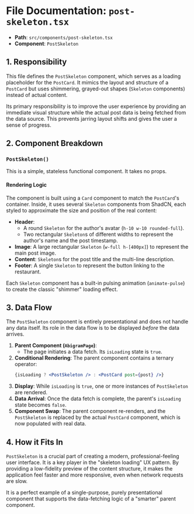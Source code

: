 
# File Documentation: `post-skeleton.tsx`

-   **Path**: `src/components/post-skeleton.tsx`
-   **Component**: `PostSkeleton`

## 1. Responsibility

This file defines the `PostSkeleton` component, which serves as a loading placeholder for the `PostCard`. It mimics the layout and structure of a `PostCard` but uses shimmering, grayed-out shapes (`Skeleton` components) instead of actual content.

Its primary responsibility is to improve the user experience by providing an immediate visual structure while the actual post data is being fetched from the data source. This prevents jarring layout shifts and gives the user a sense of progress.

## 2. Component Breakdown

### `PostSkeleton()`

This is a simple, stateless functional component. It takes no props.

#### Rendering Logic
The component is built using a `Card` component to match the `PostCard`'s container. Inside, it uses several `Skeleton` components from ShadCN, each styled to approximate the size and position of the real content:
-   **Header**:
    -   A round `Skeleton` for the author's avatar (`h-10 w-10 rounded-full`).
    -   Two rectangular `Skeleton`s of different widths to represent the author's name and the post timestamp.
-   **Image**: A large rectangular `Skeleton` (`w-full h-[400px]`) to represent the main post image.
-   **Content**: `Skeleton`s for the post title and the multi-line description.
-   **Footer**: A single `Skeleton` to represent the button linking to the restaurant.

Each `Skeleton` component has a built-in pulsing animation (`animate-pulse`) to create the classic "shimmer" loading effect.

## 3. Data Flow

The `PostSkeleton` component is entirely presentational and does not handle any data itself. Its role in the data flow is to be displayed *before* the data arrives.

1.  **Parent Component (`AbigramPage`)**:
    -   The page initiates a data fetch. Its `isLoading` state is `true`.
2.  **Conditional Rendering**: The parent component contains a ternary operator:
    ```jsx
    {isLoading ? <PostSkeleton /> : <PostCard post={post} />}
    ```
3.  **Display**: While `isLoading` is `true`, one or more instances of `PostSkeleton` are rendered.
4.  **Data Arrival**: Once the data fetch is complete, the parent's `isLoading` state becomes `false`.
5.  **Component Swap**: The parent component re-renders, and the `PostSkeleton` is replaced by the actual `PostCard` component, which is now populated with real data.

## 4. How it Fits In

`PostSkeleton` is a crucial part of creating a modern, professional-feeling user interface. It is a key player in the "skeleton loading" UX pattern. By providing a low-fidelity preview of the content structure, it makes the application feel faster and more responsive, even when network requests are slow.

It is a perfect example of a single-purpose, purely presentational component that supports the data-fetching logic of a "smarter" parent component.
